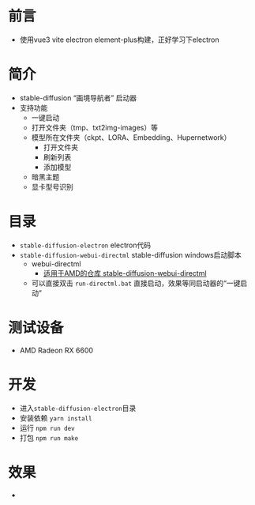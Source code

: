 # 前言
- 使用vue3 vite electron element-plus构建，正好学习下electron

# 简介

- stable-diffusion “画境导航者” 启动器
- 支持功能
    - 一键启动
    - 打开文件夹（tmp、txt2img-images）等
    - 模型所在文件夹（ckpt、LORA、Embedding、Hupernetwork）
        - 打开文件夹
        - 刷新列表
        - 添加模型
    - 暗黑主题
    - 显卡型号识别

# 目录

- `stable-diffusion-electron` electron代码
- `stable-diffusion-webui-directml` stable-diffusion windows启动脚本
    - webui-directml
        - [适用于AMD的仓库 stable-diffusion-webui-directml](https://github.com/lshqqytiger/stable-diffusion-webui-directml)
    - 可以直接双击 `run-directml.bat` 直接启动，效果等同启动器的“一键启动”

# 测试设备

- AMD Radeon RX 6600

# 开发

- 进入`stable-diffusion-electron`目录
- 安装依赖 `yarn install`
- 运行 `npm run dev`
- 打包 `npm run make`

# 效果
- [](/static/1.png)